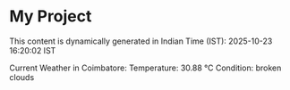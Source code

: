 # My Project

This content is dynamically generated in Indian Time (IST): 2025-10-23 16:20:02 IST


Current Weather in Coimbatore:
Temperature: 30.88 °C
Condition: broken clouds
